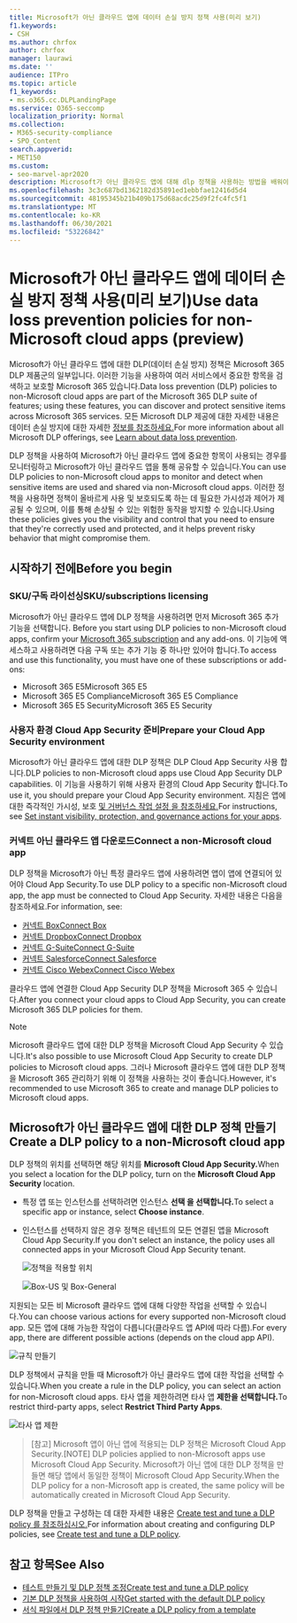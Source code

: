 ```yaml
---
title: Microsoft가 아닌 클라우드 앱에 데이터 손실 방지 정책 사용(미리 보기)
f1.keywords:
- CSH
ms.author: chrfox
author: chrfox
manager: laurawi
ms.date: ''
audience: ITPro
ms.topic: article
f1_keywords:
- ms.o365.cc.DLPLandingPage
ms.service: O365-seccomp
localization_priority: Normal
ms.collection:
- M365-security-compliance
- SPO_Content
search.appverid:
- MET150
ms.custom:
- seo-marvel-apr2020
description: Microsoft가 아닌 클라우드 앱에 대해 dlp 정책을 사용하는 방법을 배워야 합니다.
ms.openlocfilehash: 3c3c687bd1362182d35891ed1ebbfae12416d5d4
ms.sourcegitcommit: 48195345b21b409b175d68acdc25d9f2fc4fc5f1
ms.translationtype: MT
ms.contentlocale: ko-KR
ms.lasthandoff: 06/30/2021
ms.locfileid: "53226842"
---
```

# <a name="use-data-loss-prevention-policies-for-non-microsoft-cloud-apps-preview"></a><span data-ttu-id="69c19-103">Microsoft가 아닌 클라우드 앱에 데이터 손실 방지 정책 사용(미리 보기)</span><span class="sxs-lookup"><span data-stu-id="69c19-103">Use data loss prevention policies for non-Microsoft cloud apps (preview)</span></span>

<span data-ttu-id="69c19-104">Microsoft가 아닌 클라우드 앱에 대한 DLP(데이터 손실 방지) 정책은 Microsoft 365 DLP 제품군의 일부입니다. 이러한 기능을 사용하여 여러 서비스에서 중요한 항목을 검색하고 보호할 Microsoft 365 있습니다.</span><span class="sxs-lookup"><span data-stu-id="69c19-104">Data loss prevention (DLP) policies to non-Microsoft cloud apps are part of the Microsoft 365 DLP suite of features; using these features, you can discover and protect sensitive items across Microsoft 365 services.</span></span> <span data-ttu-id="69c19-105">모든 Microsoft DLP 제공에 대한 자세한 내용은 데이터 손실 방지에 대한 자세한 [정보를 참조하세요.](dlp-learn-about-dlp.md)</span><span class="sxs-lookup"><span data-stu-id="69c19-105">For more information about all Microsoft DLP offerings, see [Learn about data loss prevention](dlp-learn-about-dlp.md).</span></span>

<span data-ttu-id="69c19-106">DLP 정책을 사용하여 Microsoft가 아닌 클라우드 앱에 중요한 항목이 사용되는 경우를 모니터링하고 Microsoft가 아닌 클라우드 앱을 통해 공유할 수 있습니다.</span><span class="sxs-lookup"><span data-stu-id="69c19-106">You can use DLP policies to non-Microsoft cloud apps to monitor and detect when sensitive items are used and shared via non-Microsoft cloud apps.</span></span> <span data-ttu-id="69c19-107">이러한 정책을 사용하면 정책이 올바르게 사용 및 보호되도록 하는 데 필요한 가시성과 제어가 제공될 수 있으며, 이를 통해 손상될 수 있는 위험한 동작을 방지할 수 있습니다.</span><span class="sxs-lookup"><span data-stu-id="69c19-107">Using these policies gives you the visibility and control that you need to ensure that they're correctly used and protected, and it helps prevent risky behavior that might compromise them.</span></span>

## <a name="before-you-begin"></a><span data-ttu-id="69c19-108">시작하기 전에</span><span class="sxs-lookup"><span data-stu-id="69c19-108">Before you begin</span></span>

### <a name="skusubscriptions-licensing"></a><span data-ttu-id="69c19-109">SKU/구독 라이선싱</span><span class="sxs-lookup"><span data-stu-id="69c19-109">SKU/subscriptions licensing</span></span>

<span data-ttu-id="69c19-110">Microsoft가 아닌 클라우드 앱에 DLP 정책을 사용하려면 먼저 Microsoft 365 추가 기능을 선택합니다. [](https://www.microsoft.com/microsoft-365/compare-microsoft-365-enterprise-plans?rtc=1)</span><span class="sxs-lookup"><span data-stu-id="69c19-110">Before you start using DLP policies to non-Microsoft cloud apps, confirm your [Microsoft 365 subscription](https://www.microsoft.com/microsoft-365/compare-microsoft-365-enterprise-plans?rtc=1) and any add-ons.</span></span> <span data-ttu-id="69c19-111">이 기능에 액세스하고 사용하려면 다음 구독 또는 추가 기능 중 하나만 있어야 합니다.</span><span class="sxs-lookup"><span data-stu-id="69c19-111">To access and use this functionality, you must have one of these subscriptions or add-ons:</span></span>

- <span data-ttu-id="69c19-112">Microsoft 365 E5</span><span class="sxs-lookup"><span data-stu-id="69c19-112">Microsoft 365 E5</span></span>
- <span data-ttu-id="69c19-113">Microsoft 365 E5 Compliance</span><span class="sxs-lookup"><span data-stu-id="69c19-113">Microsoft 365 E5 Compliance</span></span>
- <span data-ttu-id="69c19-114">Microsoft 365 E5 Security</span><span class="sxs-lookup"><span data-stu-id="69c19-114">Microsoft 365 E5 Security</span></span>

### <a name="prepare-your-cloud-app-security-environment"></a><span data-ttu-id="69c19-115">사용자 환경 Cloud App Security 준비</span><span class="sxs-lookup"><span data-stu-id="69c19-115">Prepare your Cloud App Security environment</span></span>

<span data-ttu-id="69c19-116">Microsoft가 아닌 클라우드 앱에 대한 DLP 정책은 DLP Cloud App Security 사용 합니다.</span><span class="sxs-lookup"><span data-stu-id="69c19-116">DLP policies to non-Microsoft cloud apps use Cloud App Security DLP capabilities.</span></span> <span data-ttu-id="69c19-117">이 기능을 사용하기 위해 사용자 환경의 Cloud App Security 합니다.</span><span class="sxs-lookup"><span data-stu-id="69c19-117">To use it, you should prepare your Cloud App Security environment.</span></span> <span data-ttu-id="69c19-118">지침은 앱에 대한 즉각적인 가시성, 보호 [및 거버넌스 작업 설정 을 참조하세요.](/cloud-app-security/getting-started-with-cloud-app-security#step-1-set-instant-visibility-protection-and-governance-actions-for-your-apps)</span><span class="sxs-lookup"><span data-stu-id="69c19-118">For instructions, see [Set instant visibility, protection, and governance actions for your apps](/cloud-app-security/getting-started-with-cloud-app-security#step-1-set-instant-visibility-protection-and-governance-actions-for-your-apps).</span></span>

### <a name="connect-a-non-microsoft-cloud-app"></a><span data-ttu-id="69c19-119">커넥트 아닌 클라우드 앱 다운로드</span><span class="sxs-lookup"><span data-stu-id="69c19-119">Connect a non-Microsoft cloud app</span></span>

<span data-ttu-id="69c19-120">DLP 정책을 Microsoft가 아닌 특정 클라우드 앱에 사용하려면 앱이 앱에 연결되어 있어야 Cloud App Security.</span><span class="sxs-lookup"><span data-stu-id="69c19-120">To use DLP policy to a specific non-Microsoft cloud app, the app must be connected to Cloud App Security.</span></span> <span data-ttu-id="69c19-121">자세한 내용은 다음을 참조하세요.</span><span class="sxs-lookup"><span data-stu-id="69c19-121">For information, see:</span></span>

- [<span data-ttu-id="69c19-122">커넥트 Box</span><span class="sxs-lookup"><span data-stu-id="69c19-122">Connect Box</span></span>](/cloud-app-security/connect-box-to-microsoft-cloud-app-security)
- [<span data-ttu-id="69c19-123">커넥트 Dropbox</span><span class="sxs-lookup"><span data-stu-id="69c19-123">Connect Dropbox</span></span>](/cloud-app-security/connect-dropbox-to-microsoft-cloud-app-security)
- [<span data-ttu-id="69c19-124">커넥트 G-Suite</span><span class="sxs-lookup"><span data-stu-id="69c19-124">Connect G-Suite</span></span>](/cloud-app-security/connect-google-apps-to-microsoft-cloud-app-security)
- [<span data-ttu-id="69c19-125">커넥트 Salesforce</span><span class="sxs-lookup"><span data-stu-id="69c19-125">Connect Salesforce</span></span>](/cloud-app-security/connect-salesforce-to-microsoft-cloud-app-security)
- [<span data-ttu-id="69c19-126">커넥트 Cisco Webex</span><span class="sxs-lookup"><span data-stu-id="69c19-126">Connect Cisco Webex</span></span>](/cloud-app-security/connect-webex-to-microsoft-cloud-app-security)

<span data-ttu-id="69c19-127">클라우드 앱에 연결한 Cloud App Security DLP 정책을 Microsoft 365 수 있습니다.</span><span class="sxs-lookup"><span data-stu-id="69c19-127">After you connect your cloud apps to Cloud App Security, you can create Microsoft 365 DLP policies for them.</span></span>

> [!NOTE]
> <span data-ttu-id="69c19-128">Microsoft 클라우드 앱에 대한 DLP 정책을 Microsoft Cloud App Security 수 있습니다.</span><span class="sxs-lookup"><span data-stu-id="69c19-128">It's also possible to use Microsoft Cloud App Security to create DLP policies to Microsoft cloud apps.</span></span> <span data-ttu-id="69c19-129">그러나 Microsoft 클라우드 앱에 대한 DLP 정책을 Microsoft 365 관리하기 위해 이 정책을 사용하는 것이 좋습니다.</span><span class="sxs-lookup"><span data-stu-id="69c19-129">However, it's recommended to use Microsoft 365 to create and manage DLP policies to Microsoft cloud apps.</span></span>

## <a name="create-a-dlp-policy-to-a-non-microsoft-cloud-app"></a><span data-ttu-id="69c19-130">Microsoft가 아닌 클라우드 앱에 대한 DLP 정책 만들기</span><span class="sxs-lookup"><span data-stu-id="69c19-130">Create a DLP policy to a non-Microsoft cloud app</span></span>

<span data-ttu-id="69c19-131">DLP 정책의 위치를 선택하면 해당 위치를 **Microsoft Cloud App Security.**</span><span class="sxs-lookup"><span data-stu-id="69c19-131">When you select a location for the DLP policy, turn on the **Microsoft Cloud App Security** location.</span></span>

- <span data-ttu-id="69c19-132">특정 앱 또는 인스턴스를 선택하려면 인스턴스 **선택 을 선택합니다.**</span><span class="sxs-lookup"><span data-stu-id="69c19-132">To select a specific app or instance, select **Choose instance**.</span></span>
- <span data-ttu-id="69c19-133">인스턴스를 선택하지 않은 경우 정책은 테넌트의 모든 연결된 앱을 Microsoft Cloud App Security.</span><span class="sxs-lookup"><span data-stu-id="69c19-133">If you don't select an instance, the policy uses all connected apps in your Microsoft Cloud App Security tenant.</span></span>

   ![정책을 적용할 위치](../media/1-dlp-non-microsoft-cloud-app-choose-instance.png)

   ![Box-US 및 Box-General](../media/2-dlp-non-microsoft-cloud-app-box.png)

<span data-ttu-id="69c19-136">지원되는 모든 비 Microsoft 클라우드 앱에 대해 다양한 작업을 선택할 수 있습니다.</span><span class="sxs-lookup"><span data-stu-id="69c19-136">You can choose various actions for every supported non-Microsoft cloud app.</span></span> <span data-ttu-id="69c19-137">모든 앱에 대해 가능한 작업이 다릅니다(클라우드 앱 API에 따라 다름).</span><span class="sxs-lookup"><span data-stu-id="69c19-137">For every app, there are different possible actions (depends on the cloud app API).</span></span>

![규칙 만들기](../media/3-dlp-non-microsoft-cloud-app-create-rule.png)

<span data-ttu-id="69c19-139">DLP 정책에서 규칙을 만들 때 Microsoft가 아닌 클라우드 앱에 대한 작업을 선택할 수 있습니다.</span><span class="sxs-lookup"><span data-stu-id="69c19-139">When you create a rule in the DLP policy, you can select an action for non-Microsoft cloud apps.</span></span> <span data-ttu-id="69c19-140">타사 앱을 제한하려면 타사 앱 **제한을 선택합니다.**</span><span class="sxs-lookup"><span data-stu-id="69c19-140">To restrict third-party apps, select **Restrict Third Party Apps**.</span></span>

![타사 앱 제한](../media/4-dlp-non-microsoft-cloud-app-restrict-third-party-apps.png)

> <span data-ttu-id="69c19-142">[참고] Microsoft 앱이 아닌 앱에 적용되는 DLP 정책은 Microsoft Cloud App Security.</span><span class="sxs-lookup"><span data-stu-id="69c19-142">[NOTE] DLP policies applied to non-Microsoft apps use Microsoft Cloud App Security.</span></span> <span data-ttu-id="69c19-143">Microsoft가 아닌 앱에 대한 DLP 정책을 만들면 해당 앱에서 동일한 정책이 Microsoft Cloud App Security.</span><span class="sxs-lookup"><span data-stu-id="69c19-143">When the DLP policy for a non-Microsoft app is created, the same policy will be automatically created in Microsoft Cloud App Security.</span></span>

<span data-ttu-id="69c19-144">DLP 정책을 만들고 구성하는 데 대한 자세한 내용은 [Create test and tune a DLP policy 를 참조하십시오.](./create-test-tune-dlp-policy.md)</span><span class="sxs-lookup"><span data-stu-id="69c19-144">For information about creating and configuring DLP policies, see [Create test and tune a DLP policy](./create-test-tune-dlp-policy.md).</span></span>

## <a name="see-also"></a><span data-ttu-id="69c19-145">참고 항목</span><span class="sxs-lookup"><span data-stu-id="69c19-145">See Also</span></span>

- [<span data-ttu-id="69c19-146">테스트 만들기 및 DLP 정책 조정</span><span class="sxs-lookup"><span data-stu-id="69c19-146">Create test and tune a DLP policy</span></span>](./create-test-tune-dlp-policy.md)
- [<span data-ttu-id="69c19-147">기본 DLP 정책을 사용하여 시작</span><span class="sxs-lookup"><span data-stu-id="69c19-147">Get started with the default DLP policy</span></span>](./get-started-with-the-default-dlp-policy.md)
- [<span data-ttu-id="69c19-148">서식 파일에서 DLP 정책 만들기</span><span class="sxs-lookup"><span data-stu-id="69c19-148">Create a DLP policy from a template</span></span>](./create-a-dlp-policy-from-a-template.md)
